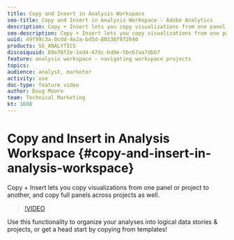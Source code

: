 ```yaml
---
title: Copy and Insert in Analysis Workspace
seo-title: Copy and Insert in Analysis Workspace - Adobe Analytics
description: Copy + Insert lets you copy visualizations from one panel or project to another, and copy full panels across projects as well.
seo-description: Copy + Insert lets you copy visualizations from one panel or project to another, and copy full panels across projects as well. - Adobe Analytics
uuid: 49f99c3a-0cdd-4e2a-bd5d-80238f972640
products: SG_ANALYTICS
discoiquuid: 80e78f2e-1ed4-47dc-bd0e-5bc67aa7dbb7
feature: analysis workspace - navigating workspace projects
topics: 
audience: analyst, marketer
activity: use
doc-type: feature video
author: Doug Moore
team: Technical Marketing
kt: 1698
---
```


# Copy and Insert in Analysis Workspace {#copy-and-insert-in-analysis-workspace}

Copy + Insert lets you copy visualizations from one panel or project to another, and copy full panels across projects as well.

>[!VIDEO](https://video.tv.adobe.com/v/23230/?quality=12)

Use this functionality to organize your analyses into logical data stories & projects, or get a head start by copying from templates!